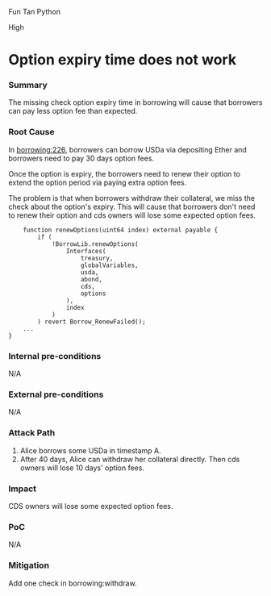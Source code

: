 Fun Tan Python

High

# Option expiry time does not work

### Summary

The missing check option expiry time in borrowing will cause that borrowers can pay less option fee than expected.

### Root Cause

In [borrowing:226](https://github.com/sherlock-audit/2024-11-autonomint/blob/main/Blockchain/Blockchian/contracts/Core_logic/borrowing.sol#L226), borrowers can borrow USDa via depositing Ether and borrowers need to pay 30 days option fees.

Once the option is expiry, the borrowers need to renew their option to extend the option period via paying extra option fees.

The problem is that when borrowers withdraw their collateral, we miss the check about the option's expiry. This will cause that  borrowers don't need to renew their option and cds owners will lose some expected option fees.

```solidity
    function renewOptions(uint64 index) external payable {
        if (
            !BorrowLib.renewOptions(
                Interfaces(
                    treasury,
                    globalVariables,
                    usda,
                    abond,
                    cds,
                    options
                ),
                index
            )
        ) revert Borrow_RenewFailed();
    ...
}
```

### Internal pre-conditions

N/A

### External pre-conditions

N/A

### Attack Path

1. Alice borrows some USDa in timestamp A.
2. After 40 days, Alice can withdraw her collateral directly. Then cds owners will lose 10 days' option fees.

### Impact

CDS owners will lose some expected option fees.

### PoC

N/A

### Mitigation

Add one check in borrowing:withdraw.